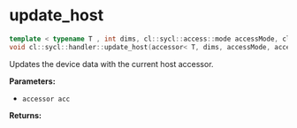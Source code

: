 # update_host

```cpp
template < typename T , int dims, cl::sycl::access::mode accessMode, cl::sycl::access::target accessTarget, access::placeholder isPlaceholder >
void cl::sycl::handler::update_host(accessor< T, dims, accessMode, accessTarget, isPlaceholder > acc)
```

Updates the device data with the current host accessor.

**Parameters:**

 - `accessor acc`

**Returns:**
